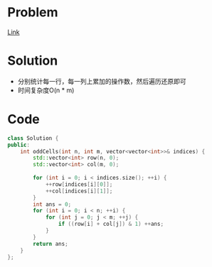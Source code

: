 # Problem
[Link](https://leetcode-cn.com/problems/cells-with-odd-values-in-a-matrix/)

# Solution

* 分别统计每一行，每一列上累加的操作数，然后遍历还原即可
* 时间复杂度O(n * m)

# Code
```cpp
class Solution {
public:
    int oddCells(int n, int m, vector<vector<int>>& indices) {
        std::vector<int> row(n, 0);
        std::vector<int> col(m, 0);
        
        for (int i = 0; i < indices.size(); ++i) {
            ++row[indices[i][0]];
            ++col[indices[i][1]];
        }
        int ans = 0;
        for (int i = 0; i < n; ++i) {
            for (int j = 0; j < m; ++j) {
                if ((row[i] + col[j]) & 1) ++ans;
            }
        }
        return ans;
    }
};
```